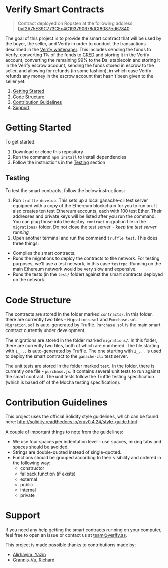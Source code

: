 # Verify Smart Contracts

> Contract deployed on Ropsten at the following address: [0xf2A75E39C773CEc4C193790678dCf80875d67840](https://ropsten.etherscan.io/address/0xf2A75E39C773CEc4C193790678dCf80875d67840)

The goal of this project is to provide the smart contract that will be used by the buyer, the seller, and Verify in order to conduct the transactions described in the [Verify whitepaper](https://token.verify.as/files/whitepaper.pdf). This includes sending the funds to Verify, converting 1% of the funds to [CRED](https://coinmarketcap.com/currencies/verify) and storing it in the Verify account, converting the remaining 99% to the Dai stablecoin and storing it in the Verify escrow account, sending the funds stored in escrow to the seller, and allowing for refunds (in some fashion), in which case Verify refunds any money in the escrow account that hasn't been given to the seller yet.

1. [Getting Started](#getting-started)
2. [Code Structure](#code-structure)
3. [Contribution Guidelines](#contribution-guidelines)
4. [Support](#support)

# Getting Started

To get started:

1. Download or clone this repository
2. Run the command `npm install` to install dependencies
3. Follow the instructions in the [Testing](#testing) section

## Testing

To test the smart contracts, follow the below instructions:

1. Run `truffle develop`. This sets up a local ganache-cli test server equipped with a copy of the Ethereum blockchain for you to run on. It also creates ten test Ethereum accounts, each with 100 test Ether. Their addresses and private keys will be listed after you run the command. You can plug those into the `deploy_contract` migration file in the `migrations/` folder. Do not close the test server - *keep the test server running*
2. Open another terminal and run the command `truffle test`. This does three things:
  * Compiles the smart contracts.
  * Runs the migrations to deploy the contracts to the network. For testing purposes, we'll use a test network, in this case `testrpc`. Running on the main Ethereum network would be very slow and expensive.
  * Runs the tests (in the `test/` folder) against the smart contracts deployed on the network.

# Code Structure

The contracts are stored in the folder marked `contracts/`. In this folder, there are currently two files - `Migrations.sol` and `Purchase.sol`. `Migration.sol` is auto-generated by Truffle. `Purchase.sol` is the main smart contract currently under development.

The migrations are stored in the folder marked `migrations/`. In this folder, there are currently two files, both of which are numbered. The file starting with `1_...` is auto-generated by Truffle. The one starting with `2_...` is used to deploy the smart contract to the `ganache-cli` test server.

The unit tests are stored in the folder marked `test`. In the folder, there is currently one file - `purchase.js`. It contains several unit tests to run against the smart contract. The unit tests follow the Truffle testing specification (which is based off of the Mocha testing specification).

# Contribution Guidelines

This project uses the official Solidity style guidelines, which can be found here: http://solidity.readthedocs.io/en/v0.4.24/style-guide.html

A couple of important things to note from the guidelines:

* We use four spaces per indentation level - use spaces, mixing tabs and spaces should be avoided.
* Strings are double-quoted instead of single-quoted.
* Functions should be grouped according to their visibility and ordered in the following way:
  * constructor
  * fallback function (if exists)
  * external
  * public
  * internal
  * private

# Support

If you need any help getting the smart contracts running on your computer, feel free to open an issue or contact us at [team@verify.as](mailto:team@verify.as). 

This project is made possible thanks to contributions made by:

- [Alirhayim, Yazin](https://github.com/yazinsai)
- [Grannis-Vu, Richard](https://github.com/rickygv99)
